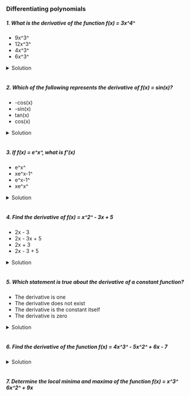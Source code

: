 ### Differentiating polynomials

##### 1. What is the derivative of the function f(x) = 3x^4^

- 9x^3^
- 12x^3^
- 4x^3^
- 6x^3^

<details>
  <summary>Solution</summary>

To find the derivative of \( f(x) = 3x^4 \), we use the **power rule**:

\[
\frac{d}{dx} [ax^n] = a \cdot n x^{n-1}
\]

**Step 1: Identify Constants**

- \( a = 3 \)
- \( n = 4 \)

**Step 2: Differentiate**

\[
f'(x) = 3 \cdot 4x^{4-1}
\]

\[
f'(x) = 12x^3
\]

**Final Answer:**

✅ **12x³**

Thus, the correct answer is:
**\( \mathbf{12x^3} \)** 🎯

  </br>

</details>

</br>

##### 2. Which of the following represents the derivative of f(x) = sin(x)?

- -cos(x)
- -sin(x)
- tan(x)
- cos(x)

<details>
  <summary>Solution</summary>

To differentiate \( f(x) = \sin(x) \), we use the standard derivative rule:

\[
\frac{d}{dx} \sin(x) = \cos(x)
\]

**Step 1: Identify the Function**

Given:
\[
f(x) = \sin(x)
\]

**Step 2: Apply the Derivative Rule**

\[
f'(x) = \cos(x)
\]

**Final Answer:**

✅ **cos(x)**

Thus, the correct choice is:
**\( \mathbf{\cos(x)} \)** 🎯

  </br>

</details>

</br>

##### 3. If f(x) = e^x^, what is f'(x)

- e^x^
- xe^x-1^
- e^x-1^
- xe^x^

<details>
  <summary>Solution</summary>

To differentiate \( f(x) = e^x \), we use the fundamental rule:

\[
\frac{d}{dx} e^x = e^x
\]

**Step 1: Identify the Function**
\[
f(x) = e^x
\]

**Step 2: Differentiate**
\[
f'(x) = e^x
\]
**Final Answer:**
✅ **\( e^x \)**

Thus, the correct choice is:
**\( \mathbf{e^x} \)** 🎯

  </br>

</details>

</br>

##### 4. Find the derivative of f(x) = x^2^ - 3x + 5

- 2x - 3
- 2x - 3x + 5
- 2x + 3
- 2x - 3 + 5

<details>
  <summary>Solution</summary>

To differentiate \( f(x) = x^2 - 3x + 5 \), we apply the **power rule** and the derivative of a constant:

**Step 1: Differentiate Each Term**

1. \( \frac{d}{dx} x^2 = 2x \)
2. \( \frac{d}{dx} (-3x) = -3 \)
3. \( \frac{d}{dx} (5) = 0 \) (since the derivative of a constant is 0)

**Step 2: Combine the Results**

\[
f'(x) = 2x - 3
\]

**Final Answer:**

✅ **2x - 3**

Thus, the correct choice is:
**\( \mathbf{2x - 3} \)** 🎯

  </br>

</details>

</br>

##### 5. Which statement is true about the derivative of a constant function?

- The derivative is one
- The derivative does not exist
- The derivative is the constant itself
- The derivative is zero

<details>
  <summary>Solution</summary>

The correct answer is:

✅ **The derivative is zero**

**Explanation:**

For a constant function \( f(x) = c \) (where \( c \) is a constant), the derivative is given by:

\[
\frac{d}{dx} (c) = 0
\]

This is because a constant function does not change, so its **rate of change (slope)** is always **zero**.

**Why the other options are incorrect:**

- **"The derivative is one"** ❌ → Incorrect because a constant function has no change, so the derivative is **not 1**.
- **"The derivative does not exist"** ❌ → Incorrect because the derivative of a constant **does exist**, and it is **0**.
- **"The derivative is the constant itself"** ❌ → Incorrect because the derivative of a constant is **not the constant itself**, but rather **zero**.

**Final Conclusion:**

For any constant function \( f(x) = c \),
**\( f'(x) = 0 \)** 🚀

  </br>

</details>

</br>

##### 6. Find the derivative of the function f(x) = 4x^3^ - 5x^2^ + 6x - 7

<details>
  <summary>Solution</summary>

Let's differentiate the function **\( f(x) = 4x^3 - 5x^2 + 6x - 7 \)** again, step by step.

**Step 1: Apply the Power Rule**
The **power rule** states:

\[
\frac{d}{dx} x^n = n x^{n-1}
\]

Now, we differentiate each term separately:

1. **Differentiate \( 4x^3 \)**:
   \[
   \frac{d}{dx} (4x^3) = 4 \cdot 3x^{3-1} = 12x^2
   \]
2. **Differentiate \( -5x^2 \)**:
   \[
   \frac{d}{dx} (-5x^2) = -5 \cdot 2x^{2-1} = -10x
   \]
3. **Differentiate \( 6x \)**:
   \[
   \frac{d}{dx} (6x) = 6 \cdot 1x^{1-1} = 6
   \]
4. **Differentiate \( -7 \) (a constant)**:
   \[
   \frac{d}{dx} (-7) = 0
   \]

**Step 2: Combine the Results**
\[
f'(x) = 12x^2 - 10x + 6
\]

**Final Answer:**
\[
\mathbf{f'(x) = 12x^2 - 10x + 6}
\]

This confirms that the derivative is **\( 12x^2 - 10x + 6 \)**. 🚀

  </br>

</details>

</br>

##### 7. Determine the local minima and maxima of the function f(x) = x^3^ 6x^2^ + 9x
